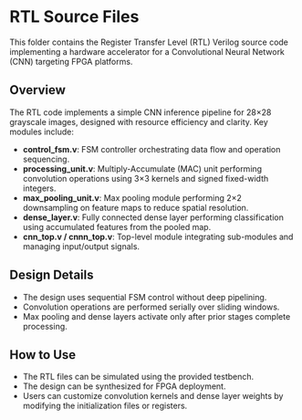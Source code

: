 # RTL Source Files

This folder contains the Register Transfer Level (RTL) Verilog source code implementing a hardware accelerator for a Convolutional Neural Network (CNN) targeting FPGA platforms.

## Overview

The RTL code implements a simple CNN inference pipeline for 28×28 grayscale images, designed with resource efficiency and clarity. Key modules include:

- **control_fsm.v**: FSM controller orchestrating data flow and operation sequencing.
- **processing_unit.v**: Multiply-Accumulate (MAC) unit performing convolution operations using 3×3 kernels and signed fixed-width integers.
- **max_pooling_unit.v**: Max pooling module performing 2×2 downsampling on feature maps to reduce spatial resolution.
- **dense_layer.v**: Fully connected dense layer performing classification using accumulated features from the pooled map.
- **cnn_top.v / cnnn_top.v**: Top-level module integrating sub-modules and managing input/output signals.
## Design Details

- The design uses sequential FSM control without deep pipelining.
- Convolution operations are performed serially over sliding windows.
- Max pooling and dense layers activate only after prior stages complete processing.

## How to Use

- The RTL files can be simulated using the provided testbench.
- The design can be synthesized for FPGA deployment.
- Users can customize convolution kernels and dense layer weights by modifying the initialization files or registers.


